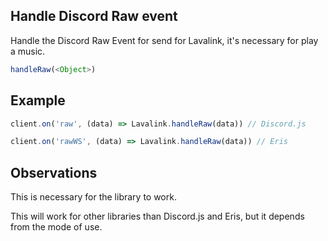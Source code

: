 ## Handle Discord Raw event

  Handle the Discord Raw Event for send for Lavalink, it's necessary for play a music.

  ```js
  handleRaw(<Object>)
  ```

## Example

  ```js
  client.on('raw', (data) => Lavalink.handleRaw(data)) // Discord.js
  
  client.on('rawWS', (data) => Lavalink.handleRaw(data)) // Eris
  ```
  
## Observations
  
  This is necessary for the library to work.
  
  This will work for other libraries than Discord.js and Eris, but it depends from the mode of use.
